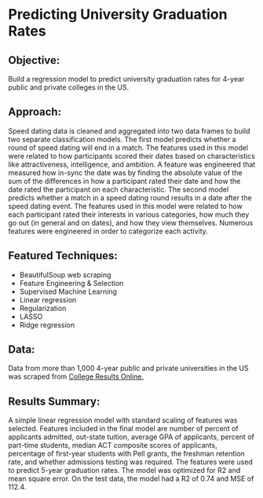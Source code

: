 # Predicting University Graduation Rates

## **Objective:**
Build a regression model to predict university graduation rates for 4-year public and private colleges in the US.

## **Approach:**
Speed dating data is cleaned and aggregated into two data frames to build two separate classification models. The first model predicts whether a round of speed dating will end in a match. The features used in this model were related to how participants scored their dates based on characteristics like attractiveness, intelligence, and ambition. A feature was engineered that measured how in-sync the date was by finding the absolute value of the sum of the differences in how a participant rated their date and how the date rated the participant on each characteristic.  The second model predicts whether a match in a speed dating round results in a date after the speed dating event. The features used in this model were related to how each participant rated their interests in various categories, how much they go out (in general and on dates), and how they view themselves. Numerous features were engineered in order to categorize each activity.

## **Featured Techniques:**
- BeautifulSoup web scraping
- Feature Engineering & Selection
- Supervised Machine Learning
- Linear regression
- Regularization
- LASSO
- Ridge regression

## **Data:**
Data from more than 1,000 4-year public and private universities in the US was scraped from [College Results Online.](http://www.collegeresults.org)

## **Results Summary:**
A simple linear regression model with standard scaling of features was selected.  Features included in the final model are number of percent of applicants admitted, out-state tuition, average GPA of applicants, percent of part-time students, median ACT composite scores of applicants, percentage of first-year students with Pell grants, the freshman retention rate, and whether admissions testing was required. The features were used to predict 5-year graduation rates. The model was optimized for R2 and mean square error. On the test data, the model had a R2 of 0.74 and MSE of 112.4.
